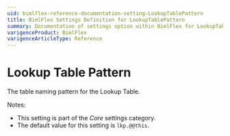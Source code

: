 ```yaml
---
uid: bimlflex-reference-documentation-setting-LookupTablePattern
title: BimlFlex Settings Definition for LookupTablePattern
summary: Documentation of settings option within BimlFlex for LookupTablePattern
varigenceProduct: BimlFlex
varigenceArticleType: Reference
---
```


# Lookup Table Pattern

The table naming pattern for the Lookup Table.

Notes:

* This setting is part of the *Core* settings category.
* The default value for this setting is `lkp.@@this`.